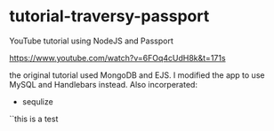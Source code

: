 # tutorial-traversy-passport
YouTube tutorial using NodeJS and Passport

https://www.youtube.com/watch?v=6FOq4cUdH8k&t=171s

the original tutorial used MongoDB and EJS. I modified the app to use MySQL and Handlebars instead. Also incorperated:
+ sequlize

``this is a test

